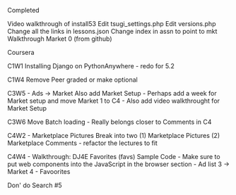 
Completed

Video walkthrough of install53
Edit tsugi_settings.php
Edit versions.php
Change all the links in lessons.json
Change index in assn to point to mkt
Walkthrough Market 0 (from github)

Coursera

C1W1 Installing Django on PythonAnywhere - redo for 5.2

C1W4 Remove Peer graded or make optional

C3W5 - Ads -> Market  Also add Market Setup - Perhaps add a week
for Market setup and move Market 1 to C4 - Also add video walkthrought for
Market Setup

C3W6 Move Batch loading - Really belongs closer to Comments in C4

C4W2 - Marketplace Pictures Break into two  (1) Marketplace Pictures (2) Marketplace Comments - refactor the lectures to fit

C4W4 - Walkthrough: DJ4E Favorites (favs) Sample Code - Make sure to put web components into the JavaScript in the browser section - Ad list 3 -> Market 4 - Favoorites

Don' do Search #5

